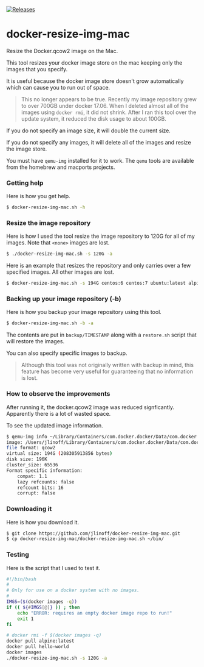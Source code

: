 [![Releases](https://img.shields.io/github/release/jlinoff/docker-resize-img-mac.svg?style=flat)](https://github.com/jlinoff/docker-resize-img-mac/releases)

# docker-resize-img-mac
Resize the Docker.qcow2 image on the Mac.

This tool resizes your docker image store on the mac keeping only the images that you specify.

It is useful because the docker image store doesn't grow automatically which can cause you to run out of space.
> This no longer appears to be true. Recently my image repository grew to over 700GB under docker 17.06. When I deleted almost all of the images using `docker rmi`, it did not shrink. After I ran this tool over the update system, it reduced the disk usage to about 100GB.

If you do not specify an image size, it will double the current size.

If you do not specify any images, it will delete all of the images and resize the image store.

You must have `qemu-img` installed for it to work. The `qemu` tools are available from the homebrew and macports projects.

### Getting help
Here is how you get help.

```bash
$ docker-resize-img-mac.sh -h
```

### Resize the image repository
Here is how I used the tool resize the image repository to 120G for all of my images. Note that `<none>` images are lost.

```bash
$ ./docker-resize-img-mac.sh -s 120G -a
```

Here is an example that resizes the repository and only carries over a few
specified images. All other images are lost.

```bash
$ docker-resize-img-mac.sh -s 194G centos:6 centos:7 ubuntu:latest alpine:latest $USER/my-cool-image
```

### Backing up your image repository (-b)
Here is how you backup your image repository using this tool.

```bash
$ docker-resize-img-mac.sh -b -a
```

The contents are put in `backup/TIMESTAMP` along with a `restore.sh` script that will restore the images.

You can also specify specific images to backup.

> Although this tool was not originally written with backup in mind, this feature has become very useful for guaranteeing that no information is lost.

### How to observe the improvements
After running it, the docker.qcow2 image was reduced signficantly. Apparently there is a lot of wasted space.

To see the updated image information.
```bash
$ qemu-img info ~/Library/Containers/com.docker.docker/Data/com.docker.driver.amd64-linux/Docker.qcow2 
image: /Users/jlinoff/Library/Containers/com.docker.docker/Data/com.docker.driver.amd64-linux/Docker.qcow2
file format: qcow2
virtual size: 194G (208305913856 bytes)
disk size: 196K
cluster_size: 65536
Format specific information:
    compat: 1.1
    lazy refcounts: false
    refcount bits: 16
    corrupt: false
```

### Downloading it
Here is how you download it.

```bash
$ git clone https://github.com/jlinoff/docker-resize-img-mac.git
$ cp docker-resize-img-mac/docker-resize-img-mac.sh ~/bin/
```

### Testing
Here is the script that I used to test it.

```bash
#!/bin/bash
#
# Only for use on a docker system with no images.
#
IMGS=($(docker images -q))
if (( ${#IMGS[@]} )) ; then
    echo "ERROR: requires an empty docker image repo to run!"
    exit 1
fi

# docker rmi -f $(docker images -q)
docker pull alpine:latest
docker pull hello-world
docker images
./docker-resize-img-mac.sh -s 120G -a
```
